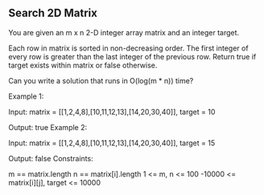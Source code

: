 ## Search 2D Matrix
 
You are given an m x n 2-D integer array matrix and an integer target.

Each row in matrix is sorted in non-decreasing order.
The first integer of every row is greater than the last integer of the previous row.
Return true if target exists within matrix or false otherwise.

Can you write a solution that runs in O(log(m * n)) time?

Example 1:



Input: matrix = [[1,2,4,8],[10,11,12,13],[14,20,30,40]], target = 10

Output: true
Example 2:



Input: matrix = [[1,2,4,8],[10,11,12,13],[14,20,30,40]], target = 15

Output: false
Constraints:

m == matrix.length
n == matrix[i].length
1 <= m, n <= 100
-10000 <= matrix[i][j], target <= 10000